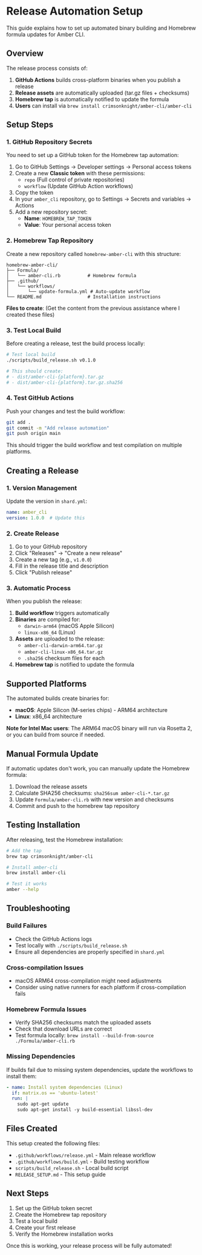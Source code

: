 # Release Automation Setup

This guide explains how to set up automated binary building and Homebrew formula updates for Amber CLI.

## Overview

The release process consists of:

1. **GitHub Actions** builds cross-platform binaries when you publish a release
2. **Release assets** are automatically uploaded (tar.gz files + checksums)
3. **Homebrew tap** is automatically notified to update the formula
4. **Users** can install via `brew install crimsonknight/amber-cli/amber-cli`

## Setup Steps

### 1. GitHub Repository Secrets

You need to set up a GitHub token for the Homebrew tap automation:

1. Go to GitHub Settings → Developer settings → Personal access tokens
2. Create a new **Classic token** with these permissions:
   - `repo` (Full control of private repositories)
   - `workflow` (Update GitHub Action workflows)
3. Copy the token
4. In your `amber_cli` repository, go to Settings → Secrets and variables → Actions
5. Add a new repository secret:
   - **Name**: `HOMEBREW_TAP_TOKEN`
   - **Value**: Your personal access token

### 2. Homebrew Tap Repository

Create a new repository called `homebrew-amber-cli` with this structure:

```
homebrew-amber-cli/
├── Formula/
│   └── amber-cli.rb          # Homebrew formula
├── .github/
│   └── workflows/
│       └── update-formula.yml # Auto-update workflow
└── README.md                 # Installation instructions
```

**Files to create**: (Get the content from the previous assistance where I created these files)

### 3. Test Local Build

Before creating a release, test the build process locally:

```bash
# Test local build
./scripts/build_release.sh v0.1.0

# This should create:
# - dist/amber-cli-{platform}.tar.gz
# - dist/amber-cli-{platform}.tar.gz.sha256
```

### 4. Test GitHub Actions

Push your changes and test the build workflow:

```bash
git add .
git commit -m "Add release automation"
git push origin main
```

This should trigger the build workflow and test compilation on multiple platforms.

## Creating a Release

### 1. Version Management

Update the version in `shard.yml`:

```yaml
name: amber_cli
version: 1.0.0  # Update this
```

### 2. Create Release

1. Go to your GitHub repository
2. Click "Releases" → "Create a new release"
3. Create a new tag (e.g., `v1.0.0`)
4. Fill in the release title and description
5. Click "Publish release"

### 3. Automatic Process

When you publish the release:

1. **Build workflow** triggers automatically
2. **Binaries** are compiled for:
   - `darwin-arm64` (macOS Apple Silicon)
   - `linux-x86_64` (Linux)
3. **Assets** are uploaded to the release:
   - `amber-cli-darwin-arm64.tar.gz`
   - `amber-cli-linux-x86_64.tar.gz`
   - `.sha256` checksum files for each
4. **Homebrew tap** is notified to update the formula

## Supported Platforms

The automated builds create binaries for:

- **macOS**: Apple Silicon (M-series chips) - ARM64 architecture
- **Linux**: x86_64 architecture

**Note for Intel Mac users**: The ARM64 macOS binary will run via Rosetta 2, or you can build from source if needed.

## Manual Formula Update

If automatic updates don't work, you can manually update the Homebrew formula:

1. Download the release assets
2. Calculate SHA256 checksums: `sha256sum amber-cli-*.tar.gz`
3. Update `Formula/amber-cli.rb` with new version and checksums
4. Commit and push to the homebrew tap repository

## Testing Installation

After releasing, test the Homebrew installation:

```bash
# Add the tap
brew tap crimsonknight/amber-cli

# Install amber-cli
brew install amber-cli

# Test it works
amber --help
```

## Troubleshooting

### Build Failures

- Check the GitHub Actions logs
- Test locally with `./scripts/build_release.sh`
- Ensure all dependencies are properly specified in `shard.yml`

### Cross-compilation Issues

- macOS ARM64 cross-compilation might need adjustments
- Consider using native runners for each platform if cross-compilation fails

### Homebrew Formula Issues

- Verify SHA256 checksums match the uploaded assets
- Check that download URLs are correct
- Test formula locally: `brew install --build-from-source ./Formula/amber-cli.rb`

### Missing Dependencies

If builds fail due to missing system dependencies, update the workflows to install them:

```yaml
- name: Install system dependencies (Linux)
  if: matrix.os == 'ubuntu-latest'
  run: |
    sudo apt-get update
    sudo apt-get install -y build-essential libssl-dev
```

## Files Created

This setup created the following files:

- `.github/workflows/release.yml` - Main release workflow
- `.github/workflows/build.yml` - Build testing workflow  
- `scripts/build_release.sh` - Local build script
- `RELEASE_SETUP.md` - This setup guide

## Next Steps

1. Set up the GitHub token secret
2. Create the Homebrew tap repository
3. Test a local build
4. Create your first release
5. Verify the Homebrew installation works

Once this is working, your release process will be fully automated! 